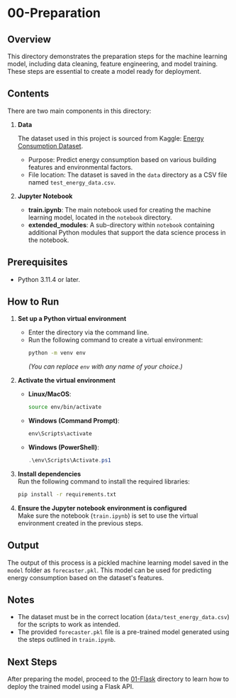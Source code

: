 # 00-Preparation

## Overview  
This directory demonstrates the preparation steps for the machine learning model, including data cleaning, feature engineering, and model training. These steps are essential to create a model ready for deployment.

## Contents  
There are two main components in this directory:  

1. **Data**  

   The dataset used in this project is sourced from Kaggle: [Energy Consumption Dataset](https://www.kaggle.com/datasets/govindaramsriram/energy-consumption-dataset-linear-regression).  
   - Purpose: Predict energy consumption based on various building features and environmental factors.  
   - File location: The dataset is saved in the `data` directory as a CSV file named `test_energy_data.csv`.  

3. **Jupyter Notebook**  
   - **train.ipynb**: The main notebook used for creating the machine learning model, located in the `notebook` directory.  
   - **extended_modules**: A sub-directory within `notebook` containing additional Python modules that support the data science process in the notebook.  

## Prerequisites  
- Python 3.11.4 or later.  

## How to Run  

1. **Set up a Python virtual environment**  
   - Enter the directory via the command line.  
   - Run the following command to create a virtual environment:  
     ```bash  
     python -m venv env  
     ```  
     *(You can replace `env` with any name of your choice.)*  

2. **Activate the virtual environment**  
   - **Linux/MacOS**:  
     ```bash  
     source env/bin/activate  
     ```  
   - **Windows (Command Prompt)**:  
     ```cmd  
     env\Scripts\activate  
     ```  
   - **Windows (PowerShell)**:  
     ```powershell  
     .\env\Scripts\Activate.ps1  
     ```  

3. **Install dependencies**  
   Run the following command to install the required libraries:  
   ```bash  
   pip install -r requirements.txt  
   ```  

4. **Ensure the Jupyter notebook environment is configured**  
   Make sure the notebook (`train.ipynb`) is set to use the virtual environment created in the previous steps.

## Output  
The output of this process is a pickled machine learning model saved in the `model` folder as `forecaster.pkl`. This model can be used for predicting energy consumption based on the dataset's features.

## Notes  
- The dataset must be in the correct location (`data/test_energy_data.csv`) for the scripts to work as intended.  
- The provided `forecaster.pkl` file is a pre-trained model generated using the steps outlined in `train.ipynb`.

## Next Steps  
After preparing the model, proceed to the [01-Flask](../01-flask) directory to learn how to deploy the trained model using a Flask API.
